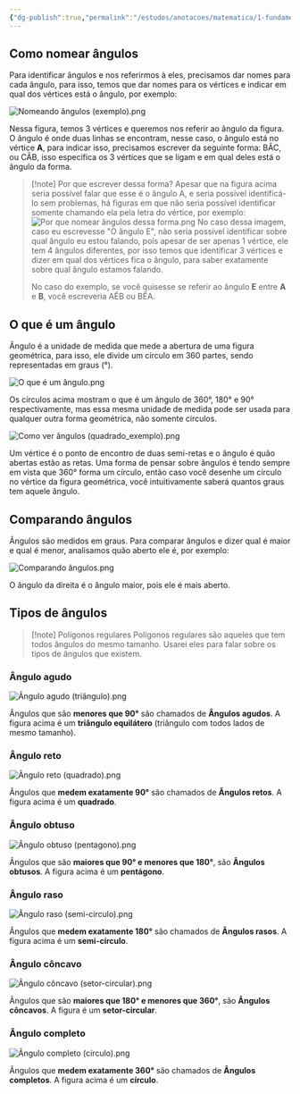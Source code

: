 ```yaml
---
{"dg-publish":true,"permalink":"/estudos/anotacoes/matematica/1-fundamental-1/4-geometria-plana/4-5-angulos/"}
---
```


## Como nomear ângulos

Para identificar ângulos e nos referirmos à eles, precisamos dar nomes para cada ângulo, para isso, temos que dar nomes para os vértices e indicar em qual dos vértices está o ângulo, por exemplo:

![Nomeando ângulos (exemplo).png](/img/user/assets/Notas/Matem%C3%A1tica%20e%20Natureza/1.%20Matem%C3%A1tica%20-%20Fundamental/4.%20Geometria%20plana/4.5.%20%C3%82ngulos/Nomeando%20%C3%A2ngulos%20(exemplo).png)

Nessa figura, temos 3 vértices e queremos nos referir ao ângulo da figura. O ângulo é onde duas linhas se encontram, nesse caso, o ângulo está no vértice **A**, para indicar isso, precisamos escrever da seguinte forma: $\text{BÂC}$, ou $\text{CÂB}$, isso especifica os 3 vértices que se ligam e em qual deles está o ângulo da forma.

> [!note] Por que escrever dessa forma?
> Apesar que na figura acima seria possível falar que esse é o ângulo $\text{A}$, e seria possível identificá-lo sem problemas, há figuras em que não seria possível identificar somente chamando ela pela letra do vértice, por exemplo:
> ![Por que nomear ângulos dessa forma.png](/img/user/assets/Notas/Matem%C3%A1tica%20e%20Natureza/1.%20Matem%C3%A1tica%20-%20Fundamental/4.%20Geometria%20plana/4.5.%20%C3%82ngulos/Por%20que%20nomear%20%C3%A2ngulos%20dessa%20forma.png)
> No caso dessa imagem, caso eu escrevesse "O ângulo $\text{E}$", não seria possível identificar sobre qual ângulo eu estou falando, pois apesar de ser apenas 1 vértice, ele tem 4 ângulos diferentes, por isso temos que identificar 3 vértices e dizer em qual dos vértices fica o ângulo, para saber exatamente sobre qual ângulo estamos falando.
> 
> No caso do exemplo, se você quisesse se referir ao ângulo **E** entre **A** e **B**, você escreveria $\text{AÊB}$ ou $\text{BÊA}$.

## O que é um ângulo

Ângulo é a unidade de medida que mede a abertura de uma figura geométrica, para isso, ele divide um círculo em 360 partes, sendo representadas em graus (°).

![O que é um ângulo.png](/img/user/assets/Notas/Matem%C3%A1tica%20e%20Natureza/1.%20Matem%C3%A1tica%20-%20Fundamental/4.%20Geometria%20plana/4.5.%20%C3%82ngulos/O%20que%20%C3%A9%20um%20%C3%A2ngulo.png)

Os círculos acima mostram o que é um ângulo de 360°, 180° e 90° respectivamente, mas essa mesma unidade de medida pode ser usada para qualquer outra forma geométrica, não somente círculos.

![Como ver ângulos (quadrado_exemplo).png](/img/user/assets/Notas/Matem%C3%A1tica%20e%20Natureza/1.%20Matem%C3%A1tica%20-%20Fundamental/4.%20Geometria%20plana/4.5.%20%C3%82ngulos/Como%20ver%20%C3%A2ngulos%20(quadrado_exemplo).png)

Um vértice é o ponto de encontro de duas semi-retas e o ângulo é quão abertas estão as retas. Uma forma de pensar sobre ângulos é tendo sempre em vista que 360° forma um círculo, então caso você desenhe um círculo no vértice da figura geométrica, você intuitivamente saberá quantos graus tem aquele ângulo.

## Comparando ângulos

Ângulos são medidos em graus. Para comparar ângulos e dizer qual é maior e qual é menor, analisamos quão aberto ele é, por exemplo:

![Comparando ângulos.png](/img/user/assets/Notas/Matem%C3%A1tica%20e%20Natureza/1.%20Matem%C3%A1tica%20-%20Fundamental/4.%20Geometria%20plana/4.5.%20%C3%82ngulos/Comparando%20%C3%A2ngulos.png)

O ângulo da direita é o ângulo maior, pois ele é mais aberto.

## Tipos de ângulos

> [!note] Polígonos regulares
> Polígonos regulares são aqueles que tem todos ângulos do mesmo tamanho. Usarei eles para falar sobre os tipos de ângulos que existem.

### Ângulo agudo

![Ângulo agudo (triângulo).png](/img/user/assets/Notas/Matem%C3%A1tica%20e%20Natureza/1.%20Matem%C3%A1tica%20-%20Fundamental/4.%20Geometria%20plana/4.5.%20%C3%82ngulos/Tipos%20de%20%C3%A2ngulos/%C3%82ngulo%20agudo%20(tri%C3%A2ngulo).png)

Ângulos que são **menores que 90°** são chamados de **Ângulos agudos**. A figura acima é um **triângulo equilátero** (triângulo com todos lados de mesmo tamanho).

### Ângulo reto

![Ângulo reto (quadrado).png](/img/user/assets/Notas/Matem%C3%A1tica%20e%20Natureza/1.%20Matem%C3%A1tica%20-%20Fundamental/4.%20Geometria%20plana/4.5.%20%C3%82ngulos/Tipos%20de%20%C3%A2ngulos/%C3%82ngulo%20reto%20(quadrado).png)

Ângulos que **medem exatamente 90°** são chamados de **Ângulos retos**. A figura acima é um **quadrado**.

### Ângulo obtuso

![Ângulo obtuso (pentagono).png](/img/user/assets/Notas/Matem%C3%A1tica%20e%20Natureza/1.%20Matem%C3%A1tica%20-%20Fundamental/4.%20Geometria%20plana/4.5.%20%C3%82ngulos/Tipos%20de%20%C3%A2ngulos/%C3%82ngulo%20obtuso%20(pentagono).png)

Ângulos que são **maiores que 90° e menores que 180°**, são **Ângulos obtusos**. A figura acima é um **pentágono**.

### Ângulo raso

![Ângulo raso (semi-circulo).png](/img/user/assets/Notas/Matem%C3%A1tica%20e%20Natureza/1.%20Matem%C3%A1tica%20-%20Fundamental/4.%20Geometria%20plana/4.5.%20%C3%82ngulos/Tipos%20de%20%C3%A2ngulos/%C3%82ngulo%20raso%20(semi-circulo).png)

Ângulos que **medem exatamente 180°** são chamados de **Ângulos rasos**. A figura acima é um **semi-círculo**.

### Ângulo côncavo

![Ângulo côncavo (setor-circular).png](/img/user/assets/Notas/Matem%C3%A1tica%20e%20Natureza/1.%20Matem%C3%A1tica%20-%20Fundamental/4.%20Geometria%20plana/4.5.%20%C3%82ngulos/Tipos%20de%20%C3%A2ngulos/%C3%82ngulo%20c%C3%B4ncavo%20(setor-circular).png)

Ângulos que são **maiores que 180° e menores que 360°**, são **Ângulos côncavos**. A figura é um **setor-circular**.

### Ângulo completo

![Ângulo completo (círculo).png](/img/user/assets/Notas/Matem%C3%A1tica%20e%20Natureza/1.%20Matem%C3%A1tica%20-%20Fundamental/4.%20Geometria%20plana/4.5.%20%C3%82ngulos/Tipos%20de%20%C3%A2ngulos/%C3%82ngulo%20completo%20(c%C3%ADrculo).png)

Ângulos que **medem exatamente 360°** são chamados de **Ângulos completos**. A figura acima é um **círculo**.
